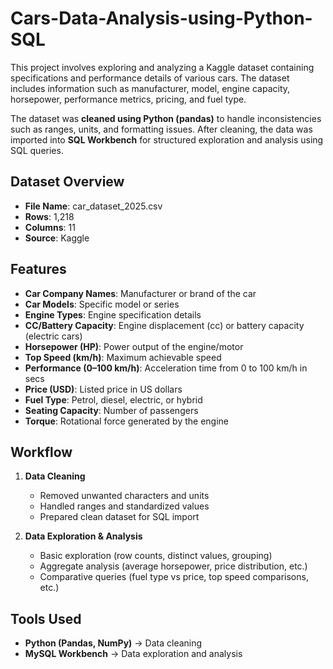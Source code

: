 # Cars-Data-Analysis-using-Python-SQL

This project involves exploring and analyzing a Kaggle dataset containing specifications and performance details of various cars. The dataset includes information such as manufacturer, model, engine capacity, horsepower, performance metrics, pricing, and fuel type.

The dataset was **cleaned using Python (pandas)** to handle inconsistencies such as ranges, units, and formatting issues. After cleaning, the data was imported into **SQL Workbench** for structured exploration and analysis using SQL queries.

## Dataset Overview
* **File Name**: car_dataset_2025.csv
* **Rows**: 1,218
* **Columns**: 11
* **Source**: Kaggle

## Features

* **Car Company Names**: Manufacturer or brand of the car
* **Car Models**: Specific model or series
* **Engine Types**: Engine specification details
* **CC/Battery Capacity**: Engine displacement (cc) or battery capacity (electric cars)
* **Horsepower (HP)**: Power output of the engine/motor
* **Top Speed (km/h)**: Maximum achievable speed
* **Performance (0–100 km/h)**: Acceleration time from 0 to 100 km/h in secs
* **Price (USD)**: Listed price in US dollars
* **Fuel Type**: Petrol, diesel, electric, or hybrid
* **Seating Capacity**: Number of passengers
* **Torque**: Rotational force generated by the engine

## Workflow

1. **Data Cleaning**

   * Removed unwanted characters and units
   * Handled ranges and standardized values
   * Prepared clean dataset for SQL import

2. **Data Exploration & Analysis**

   * Basic exploration (row counts, distinct values, grouping)
   * Aggregate analysis (average horsepower, price distribution, etc.)
   * Comparative queries (fuel type vs price, top speed comparisons, etc.)

## Tools Used

* **Python (Pandas, NumPy)** → Data cleaning
* **MySQL Workbench** → Data exploration and analysis    
